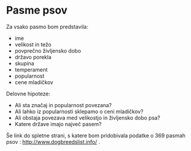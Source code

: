 Pasme psov
=======================


Za vsako pasmo bom predstavila:
* ime
* velikost in težo
* povprečno življensko dobo
* državo porekla
* skupina
* temperament
* popularnost
* cene mladičkov


Delovne hipoteze:
* Ali sta značaj in popularnost povezana?
* Ali lahko iz popularnosti sklepamo o ceni mladičkov?
* Ali obstaja povezava med velikostjo in življensko dobo psa?
* Katere države imajo največ pasem?


Še link do spletne strani, s katere bom pridobivala podatke o 369 pasmah psov : http://www.dogbreedslist.info/ .
